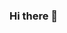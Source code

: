### Hi there 👋

<!--
**Richnomoney/Richnomoney** is a ✨ _special_ ✨ repository because its `README.md` (this file) appears on your GitHub profile.

Here are some ideas to get you started:

- 🔭 I’m currently working on ... finding new buyers or sellers my main gig is a realtor 
- 🌱 I’m currently learning ... what a dam headache the housing market is 
- 👯 I’m looking to collaborate on ... anything to start really 
- 🤔 I’m looking for help with ... pretty much everything 
- 💬 Ask me about ... my 🐱🐈 and🐤🐔 wow literally an accident and learned how to just add the emojis
- 📫 How to reach me: ... email/socialmedia
- ⚡ Fun fact: ... 
-->
